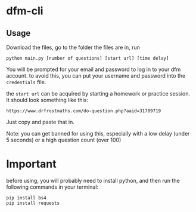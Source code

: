 # dfm-cli

## Usage

Download the files, go to the folder the files are in, run

```
python main.py [number of questions] [start url] [time delay]
```

You will be prompted for your email and password to log in to your dfm account. to avoid this, you can put your username and password into the `credentials` file.

the `start url` can be acquired by starting a homework or practice session. It should look something like this:

```
https://www.drfrostmaths.com/do-question.php?aaid=31789719
```

Just copy and paste that in.

Note: you can get banned for using this, especially with a low delay (under 5 seconds) or a high question count (over 100)

# Important

before using, you will probably need to install python, and then run the following commands in your terminal:

```
pip install bs4
pip install requests
```
